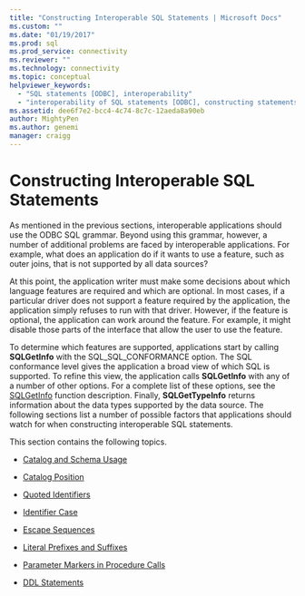 ```yaml
---
title: "Constructing Interoperable SQL Statements | Microsoft Docs"
ms.custom: ""
ms.date: "01/19/2017"
ms.prod: sql
ms.prod_service: connectivity
ms.reviewer: ""
ms.technology: connectivity
ms.topic: conceptual
helpviewer_keywords: 
  - "SQL statements [ODBC], interoperability"
  - "interoperability of SQL statements [ODBC], constructing statements"
ms.assetid: dee6f7e2-bcc4-4c74-8c7c-12aeda8a90eb
author: MightyPen
ms.author: genemi
manager: craigg
---
```

# Constructing Interoperable SQL Statements
As mentioned in the previous sections, interoperable applications should use the ODBC SQL grammar. Beyond using this grammar, however, a number of additional problems are faced by interoperable applications. For example, what does an application do if it wants to use a feature, such as outer joins, that is not supported by all data sources?  
  
 At this point, the application writer must make some decisions about which language features are required and which are optional. In most cases, if a particular driver does not support a feature required by the application, the application simply refuses to run with that driver. However, if the feature is optional, the application can work around the feature. For example, it might disable those parts of the interface that allow the user to use the feature.  
  
 To determine which features are supported, applications start by calling **SQLGetInfo** with the SQL_SQL_CONFORMANCE option. The SQL conformance level gives the application a broad view of which SQL is supported. To refine this view, the application calls **SQLGetInfo** with any of a number of other options. For a complete list of these options, see the [SQLGetInfo](../../../odbc/reference/syntax/sqlgetinfo-function.md) function description. Finally, **SQLGetTypeInfo** returns information about the data types supported by the data source. The following sections list a number of possible factors that applications should watch for when constructing interoperable SQL statements.  
  
 This section contains the following topics.  
  
-   [Catalog and Schema Usage](../../../odbc/reference/develop-app/catalog-and-schema-usage.md)  
  
-   [Catalog Position](../../../odbc/reference/develop-app/catalog-position.md)  
  
-   [Quoted Identifiers](../../../odbc/reference/develop-app/quoted-identifiers.md)  
  
-   [Identifier Case](../../../odbc/reference/develop-app/identifier-case.md)  
  
-   [Escape Sequences](../../../odbc/reference/develop-app/escape-sequences.md)  
  
-   [Literal Prefixes and Suffixes](../../../odbc/reference/develop-app/literal-prefixes-and-suffixes.md)  
  
-   [Parameter Markers in Procedure Calls](../../../odbc/reference/develop-app/parameter-markers-in-procedure-calls.md)  
  
-   [DDL Statements](../../../odbc/reference/develop-app/ddl-statements.md)
